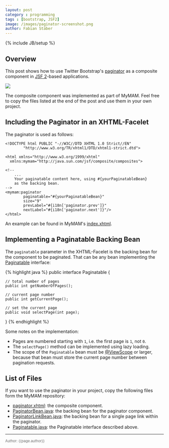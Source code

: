 ```yaml
---
layout: post
category : programming
tags : [bootstrap, JSF2]
image: /images/paginator-screenshot.png
author: Fabian Stäber
---
```

{% include JB/setup %}

Overview
--------

This post shows how to use Twitter Bootstrap's
[paginator](http://twitter.github.com/bootstrap/components.html#pagination)
as a composite component in
[JSF 2](http://docs.oracle.com/javaee/6/tutorial/doc/bnaph.html)-based applications.

<img src="{{page.image}}"/>

The composite component was implemented as part of MyMAM.
Feel free to copy the files listed at the end of the post
and use them in your own project.

Including the Paginator in an XHTML-Facelet
-------------------------------------------

The paginator is used as follows:

    <!DOCTYPE html PUBLIC "-//W3C//DTD XHTML 1.0 Strict//EN"
            "http://www.w3.org/TR/xhtml1/DTD/xhtml1-strict.dtd">

    <html xmlns="http://www.w3.org/1999/xhtml"
      xmlns:mymam="http://java.sun.com/jsf/composite/composites">

    <!--
        ...
        Your paginatable content here, using #{yourPaginatableBean}
        as the backing bean.
    -->
    <mymam:paginator
            paginatable="#{yourPaginatableBean}"
            size="9"
            prevLabel="#{i18n['paginator.prev']}"
            nextLabel="#{i18n['paginator.next']}"/>
    </html>

An example can be found in MyMAM's [index.xhtml](https://github.com/mymam/mymam/blob/master/mymam-server/src/main/webapp/index.bootstrap.xhtml).

Implementing a Paginatable Backing Bean
---------------------------------------

The `paginatable` parameter in the XHTML-Facelet is the backing bean for the component to be paginated.
That can be any bean implementing the 
[Paginatable](https://github.com/mymam/mymam/blob/master/mymam-server/src/main/java/net/mymam/controller/Paginatable.java)
interface:

{% highlight java %}
public interface Paginatable {

    // total number of pages
    public int getNumberOfPages();

    // current page number
    public int getCurrentPage();

    // set the current page
    public void selectPage(int page);
}
{% endhighlight %}

Some notes on the implementation:

- Pages are numbered starting with `1`, i.e. the first page is `1`, not `0`.
- The `selectPage()` method can be implemented using lazy loading.
- The scope of the `Paginatable` bean must be
  [@ViewScope](http://docs.oracle.com/javaee/6/api/javax/faces/bean/ViewScoped.html)
  or larger, because that bean must store the current page number between pagination requests.

List of Files
-------------

If you want to use the paginator in your project, copy the following files form the MyMAM repository:

- [paginator.xhtml](https://github.com/mymam/mymam/blob/master/mymam-server/src/main/webapp/resources/composites/paginator.xhtml):
  the composite component.
- [PaginatorBean.java](https://github.com/mymam/mymam/blob/master/mymam-server/src/main/java/net/mymam/controller/PaginatorBean.java):
  the backing bean for the paginator component.
- [PaginatorLinkBean.java](https://github.com/mymam/mymam/blob/master/mymam-server/src/main/java/net/mymam/controller/PaginatorLinkBean.java):
  the backing bean for a single page link within the paginator.
- [Paginatable.java](https://github.com/mymam/mymam/blob/master/mymam-server/src/main/java/net/mymam/controller/Paginatable.java):
  the Paginatable interface described above.

<hr/>
<span style="font-size: 0.8em; color: #696969;">Author: {{page.author}}</span>
